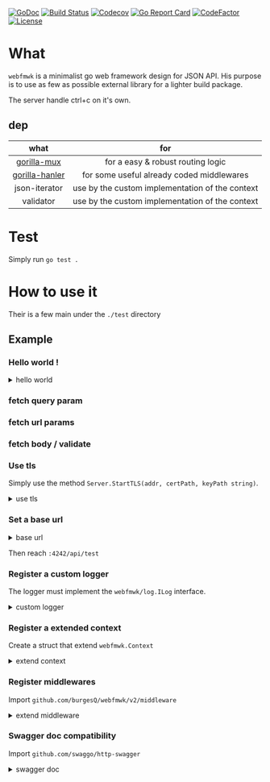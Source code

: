[![GoDoc](http://img.shields.io/badge/go-documentation-blue.svg?style=flat-square)](http://godoc.org/github.com/burgesQ/webfmwk)
[![Build Status](http://img.shields.io/travis/burgesQ/webfmwk.svg?style=flat-square)](https://travis-ci.org/burgesQ/webfmwk)
[![Codecov](https://img.shields.io/codecov/c/github/burgesQ/webfmwk.svg?style=flat-square)](https://codecov.io/gh/burgesQ/webfmwk)
[![Go Report Card](https://goreportcard.com/badge/github.com/burgesQ/webfmwk?style=flat-square)](https://goreportcard.com/report/github.com/burgesQ/webfmwk)
[![CodeFactor](https://www.codefactor.io/repository/github/burgesq/webfmwk/badge)](https://www.codefactor.io/repository/github/burgesq/webfmwk)
[![License](http://img.shields.io/badge/license-mit-blue.svg?style=flat-square)](https://raw.githubusercontent.com/burgesQ/webfmwk/master/LICENSE)

# What

`webfmwk` is a minimalist go web framework design for JSON API. 
His purpose is to use as few as possible external library for a lighter build package.

The server handle ctrl+c on it's own.

## dep

| what                | for                                             |
| :-:                 | :-:                                             |
| [gorilla-mux][1]    | for a easy & robust routing logic               |
| [gorilla-hanler][2] | for some useful already coded middlewares       |
| json-iterator       | use by the custom implementation of the context |
| validator           | use by the custom implementation of the context |

# Test

Simply run `go test .`

# How to use it

Their is a few main under the `./test` directory

## Example

### Hello world !

<details><summary>hello world</summary>
<p>

```go
import (
    w "github.com/burgesQ/webfmwk"
)

func main() {
	// create server
	s := w.InitServer(true)

    s.GET("/hello", func(c w.IContext) error {
		return c.JSONBlob(http.StatusOK, []byte(`{ "message": "hello world" }`))
	})

    // start asynchronously on :4242
	go func() {
		s.Start(":4242")
	}()

	// ctrl+c is handled internaly
	defer s.WaitAndStop()
}
```

</p>
</details>

### fetch query param

### fetch url params

### fetch body / validate

### Use tls

Simply use the method `Server.StartTLS(addr, certPath, keyPath string)`.

<details><summary>use tls</summary>
<p>

```go
// start tls asynchronously on :4242
go func() {
  s.StartTLS(":4242", TLSConfig{
    Cert:     "/path/to/cert",
    Key:      "/path/to/key",
    Insecure: true,
  })
}()
```

</p>
</details>

### Set a base url

<details><summary>base url</summary>
<p>

```go
package main

import (
	w "github.com/burgesQ/webfmwk/v2"
)

func main() {
	// init server w/ ctrl+c support
	s := w.InitServer(true)

	s.SetPrefix("/api")

	s.GET("/test", func(c w.IContext) error {
		return c.JSONOk("ok")
	})

	// start asynchronously on :4242
	go func() {
		s.Start(":4242")
	}()

	// ctrl+c is handled internaly
	defer s.WaitAndStop()
}
```

</p>
</details>

Then reach `:4242/api/test`

### Register a custom logger

The logger must implement the `webfmwk/log.ILog` interface.

<details><summary>custom logger</summary>
<p>

```go
package main

import (
	w "github.com/burgesQ/webfmwk/v2"
	"github.com/burgesQ/webfmwk/v2/log"
)

// GetLogger return a log.ILog interface
var logger = log.GetLogger()

func main() {
	// init server w/ ctrl+c support
	s := w.InitServer(true)

	s.SetLogger(logger)

	s.GET("/test", func(c w.IContext) error {
		return c.JSONOk("ok")
	})

	// start asynchronously on :4242
	go func() {
		s.StartTLS(":4242", TLSConfig{
			Cert:     "/path/to/cert",
			Key:      "/path/to/key",
			Insecure: true,
		})
	}()

	// ctrl+c is handled internaly
	defer s.WaitAndStop()
}
```

</p>
</details>

### Register a extended context

Create a struct that extend `webfmwk.Context`

<details><summary>extend context</summary>
<p>

```go
import (
    w "github.com/burgesQ/webfmwk/v2"
)

type customContext struct {
	w.Context
	customVal string
}

func main() {
	// init server w/ ctrl+c support
	s := w.InitServer(true)

	s.SetCustomContext(func(c *w.Context) w.IContext {
		ctx := &customContext{*c, "42"}
		return ctx
	})

	s.GET("/test", func(c w.IContext) error {
		ctx := c.(*custom Context)
		return c.JSONOk(ctx.customVal)
	})
```

</p>
</details>

### Register middlewares

Import `github.com/burgesQ/webfmwk/v2/middleware`

<details><summary>extend middleware</summary>
<p>

```go
import (
    w "github.com/burgesQ/webfmwk/v2"
    m "github.com/burgesQ/webfmwk/v2/middleware"
)

func main() {
	// create server
	s := w.InitServer()

    s.AddMiddleware(m.WithLogging)
```

</p>
</details>

### Swagger doc compatibility

Import `github.com/swaggo/http-swagger`

<details><summary>swagger doc</summary>
<p>

```go
package main

import (
	w "github.com/burgesQ/webfmwk/v2"
	"github.com/burgesQ/webfmwk/v2/log"
	httpSwagger "github.com/swaggo/http-swagger"
)

type Answer struct {
	message string `json:"message"`
}

// @Summary hello world
// @Description Return a simple greeting
// @Param pjson query bool false "return a pretty JSON"
// @Success 200 {object} db.Reply
// @Produce application/json
// @Router /hello [get]
func hello(c w.IContext) error {
	return c.JSONOk(Answer{"ok"})
}

// @title hello world API
// @version 1.0
// @description This is an simple API
// @termsOfService https://www.youtube.com/watch?v=DLzxrzFCyOs
// @contact.name Quentin Burgess
// @contact.url github.com/burgesQ
// @contact.email quentin@frafos.com
// @license.name GFO
// @host localhost:4242
func main() {

	// init logging
	log.SetLogLevel(log.LogDebug)
	log.Init(log.LoggerSTDOUT | log.LogFormatLong)

	// init server w/ ctrl+c support
	s := w.InitServer(true)

	s.RegisterDocHandler(httpSwagger.WrapHandler)

	s.GET("/test", func(c w.IContext) error {
		return c.JSONOk("ok")
	})

	// start asynchronously on :4242
	go func() {
		s.Start(":4242")
	}()

	// ctrl+c is handled internaly
	defer s.WaitAndStop()
}
```

Then reach `:4242/api/doc/index.html`

</p>
</details>

[1]: https://github.com/gorilla/gorilla-mux
[2]: https://github.com/gorilla/gorilla-handler
